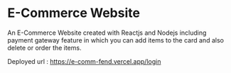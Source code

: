 # E-Commerce Website

An E-Commerce Website created with Reactjs and Nodejs including payment gateway feature in which you can add items to the card and also delete or order the items.

Deployed url : https://e-comm-fend.vercel.app/login
